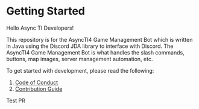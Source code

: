# Getting Started

Hello Async TI Developers!

This repository is for the AsyncTI4 Game Management Bot which is written in Java using the Discord JDA library to interface with Discord. The AsyncTI4 Game Management Bot is what handles the slash commands, buttons, map images, server management automation, etc.

To get started with development, please read the following:

1. [Code of Conduct](CODE_OF_CONDUCT.md)
2. [Contribution Guide](CONTRIBUTING.md)

Test PR
